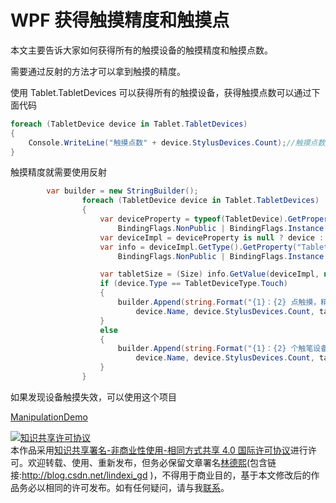 
# WPF 获得触摸精度和触摸点

本文主要告诉大家如何获得所有的触摸设备的触摸精度和触摸点数。

<!--more-->


<!-- csdn -->
<!-- 标签：WPF，触摸 -->

需要通过反射的方法才可以拿到触摸的精度。

使用 Tablet.TabletDevices 可以获得所有的触摸设备，获得触摸点数可以通过下面代码

```csharp
foreach (TabletDevice device in Tablet.TabletDevices)
{
	Console.WriteLine("触摸点数" + device.StylusDevices.Count);//触摸点数
}
```

触摸精度就需要使用反射

```csharp
        var builder = new StringBuilder();
                foreach (TabletDevice device in Tablet.TabletDevices)
                {
                    var deviceProperty = typeof(TabletDevice).GetProperty("TabletDeviceImpl",
                        BindingFlags.NonPublic | BindingFlags.Instance | BindingFlags.GetProperty);
                    var deviceImpl = deviceProperty is null ? device : deviceProperty.GetValue(device);
                    var info = deviceImpl.GetType().GetProperty("TabletSize",
                        BindingFlags.NonPublic | BindingFlags.Instance | BindingFlags.GetProperty);

                    var tabletSize = (Size) info.GetValue(deviceImpl, null);
                    if (device.Type == TabletDeviceType.Touch)
                    {
                        builder.Append(string.Format("{1}：{2} 点触摸，精度 {3}{0}", Environment.NewLine,
                            device.Name, device.StylusDevices.Count, tabletSize));
                    }
                    else
                    {
                        builder.Append(string.Format("{1}：{2} 个触笔设备，精度 {3}{0}", Environment.NewLine,
                            device.Name, device.StylusDevices.Count, tabletSize));
                    }
                }
```

如果发现设备触摸失效，可以使用这个项目

[ManipulationDemo](https://github.com/walterlv/ManipulationDemo )





<a rel="license" href="http://creativecommons.org/licenses/by-nc-sa/4.0/"><img alt="知识共享许可协议" style="border-width:0" src="https://licensebuttons.net/l/by-nc-sa/4.0/88x31.png" /></a><br />本作品采用<a rel="license" href="http://creativecommons.org/licenses/by-nc-sa/4.0/">知识共享署名-非商业性使用-相同方式共享 4.0 国际许可协议</a>进行许可。欢迎转载、使用、重新发布，但务必保留文章署名[林德熙](http://blog.csdn.net/lindexi_gd)(包含链接:http://blog.csdn.net/lindexi_gd )，不得用于商业目的，基于本文修改后的作品务必以相同的许可发布。如有任何疑问，请与我[联系](mailto:lindexi_gd@163.com)。